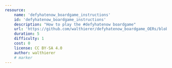 ```yaml
---
resource:
    name: 'defyhatenow_boardgame_instructions'
    id: 'defyhatenow_boardgame_instructions'      
    description: "How to play the #defyhatenow boardgame"
    url: 'https://github.com/walthierer/defyhatenow_boardgame_OERs/blob/main/defyhatenow_boardgame_instructions'
    duration: 5     
    difficulty: 1   
    cost: 0   
    license: CC BY-SA 4.0
    author: walthierer
    # marker
---
```


